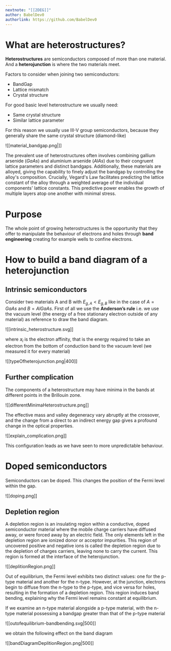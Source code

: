 ```yaml
---
nextnote: "[[2DEG]]"
author: BabelDev0
authorlink: https://github.com/BabelDev0
---
```

# What are heterostructures?

**Heterostructures** are semiconductors composed of more than one material. And a **heterojunction** is where the two materials meet.

Factors to consider when joining two semiconductors:

- BandGap
- Lattice mismatch
- Crystal structure

For good basic level heterostructure we usually need:

- Same crystal structure
- Similar lattice parameter

For this reason we usually use III-V group semiconductors, because they generally share the same crystal structure (diamond-like)

![[material_bandgap.png|]]

The prevalent use of heterostructures often involves combining gallium arsenide ($GaAs$) and aluminium arsenide ($AlAs$) due to their congruent lattice parameters and distinct bandgaps. Additionally, these materials are alloyed, giving the capability to finely adjust the bandgap by controlling the alloy's composition. Crucially, Vegard's Law facilitates predicting the lattice constant of the alloy through a weighted average of the individual components' lattice constants. This predictive power enables the growth of multiple layers atop one another with minimal stress.

# Purpose

The whole point of growing heterostructures is the opportunity that they offer to manipulate the behaviour of electrons and holes through **band engineering** creating for example wells to confine electrons.

# How to build a band diagram of a heterojunction

## Intrinsic semiconductors

Consider two materials A and B with $E_{g,A} < E_{g,B}$ like in the case of $A=GaAs$ and $B=AlGaAs$. First of all we use the **Anderson’s rule** i.e. we use the vacuum level (the energy of a free stationary electron outside of any material) as reference to draw the band diagram.

![[intrinsic_heterostructure.svg]]

where $\varkappa_{i}$ is the electron affinity, that is the energy required to take an electron from the bottom of conduction band to the vacuum level (we measured it for every material)

![[typeOfheterojunction.png|400]]

## Further complication

The components of a heterostructure may have minima in the bands at different points in the Brillouin zone. 

![[differentMinimaHeterostructure.png]]

The effective mass and valley degeneracy vary abruptly at the crossover, and the change from a direct to an indirect energy gap gives a profound change in the optical properties.

![[explain_complication.png]]

This configuration leads as we have seen to more unpredictable behaviour.

# Doped semiconductors

Semiconductors can be doped. This changes the position of the Fermi level within the gap.

![[doping.png]]

## Depletion region

A depletion region is an insulating region within a conductive, doped semiconductor material where the mobile charge carriers have diffused away, or were forced away by an electric field. The only elements left in the depletion region are ionized donor or acceptor impurities. This region of uncovered positive and negative ions is called the depletion region due to the depletion of charges carriers, leaving none to carry the current. This region is formed at the interface of the heterojunction.

![[deplitionRegion.png]]
  
Out of equilibrium, the Fermi level exhibits two distinct values: one for the p-type material and another for the n-type. However, at the junction, electrons begin to diffuse from the n-type to the p-type, and vice versa for holes, resulting in the formation of a depletion region. This region induces band bending, explaining why the Fermi level remains constant at equilibrium.

If we examine an n-type material alongside a p-type material, with the n-type material possessing a bandgap greater than that of the p-type material

![[outofequilibrium-bandbending.svg|500]]

we obtain the following effect on the band diagram

![[bandDiagramDeplitionRegion.png|500]]